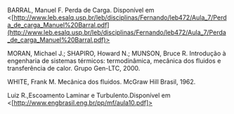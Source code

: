 BARRAL, Manuel F. Perda de Carga. Disponível em <[http://www.leb.esalq.usp.br/leb/disciplinas/Fernando/leb472/Aula_7/Perda_de_carga_Manuel%20Barral.pdf](http://www.leb.esalq.usp.br/leb/disciplinas/Fernando/leb472/Aula_7/Perda_de_carga_Manuel%20Barral.pdf)>

MORAN, Michael J.; SHAPIRO, Howard N.; MUNSON, Bruce R. Introdução à engenharia de sistemas térmicos: termodinâmica, mecânica dos fluidos e transferência de calor. Grupo Gen-LTC, 2000.

WHITE, Frank M. Mecânica dos fluidos. McGraw Hill Brasil, 1962.

Luiz R.,Escoamento Laminar e Turbulento.Disponível em
<[http://www.engbrasil.eng.br/pp/mf/aula10.pdf]>
